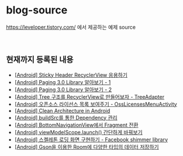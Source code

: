 # blog-source

https://leveloper.tistory.com/ 에서 제공하는 예제 source
<br><br><br>

현재까지 등록된 내용
---
- [[Android] Sticky Header RecyclerView 응용하기](https://leveloper.tistory.com/198)
- [[Android] Paging 3.0 Library 알아보기 - 1](https://leveloper.tistory.com/202)
- [[Android] Paging 3.0 Library 알아보기 - 2](https://leveloper.tistory.com/207)
- [[Android] Tree 구조를 RecyclerView로 만들어보자 - TreeAdapter](https://leveloper.tistory.com/203)
- [[Android] 오픈소스 라이선스 목록 보여주기 - OssLicensesMenuActivity](https://leveloper.tistory.com/204)
- [[Android] Clean Architecture in Android](https://leveloper.tistory.com/205)
- [[Android] buildSrc를 통한 Dependency 관리](https://leveloper.tistory.com/206)
- [[Android] BottomNavigationView에서 Fragment 전환](https://leveloper.tistory.com/210)
- [[Android] viewModelScope.launch() 간단하게 바꿔보기](https://leveloper.tistory.com/213)
- [[Android] 스켈레톤 로딩 화면 구현하기 - Facebook shimmer library](https://leveloper.tistory.com/214)
- [[Android] Gson을 이용한 Room에 다양한 타입의 데이터 저장하기](https://leveloper.tistory.com/215)
